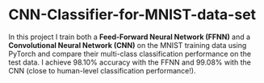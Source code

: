 # CNN-Classifier-for-MNIST-data-set

In this project I train both a **Feed-Forward Neural Network (FFNN)** and a **Convolutional Neural Network (CNN)** on the MNIST training data using PyTorch and compare their multi-class classification performance on the test data. I achieve 98.10% accuracy with the FFNN and 99.08% with the CNN (close to human-level classification performance!).  
